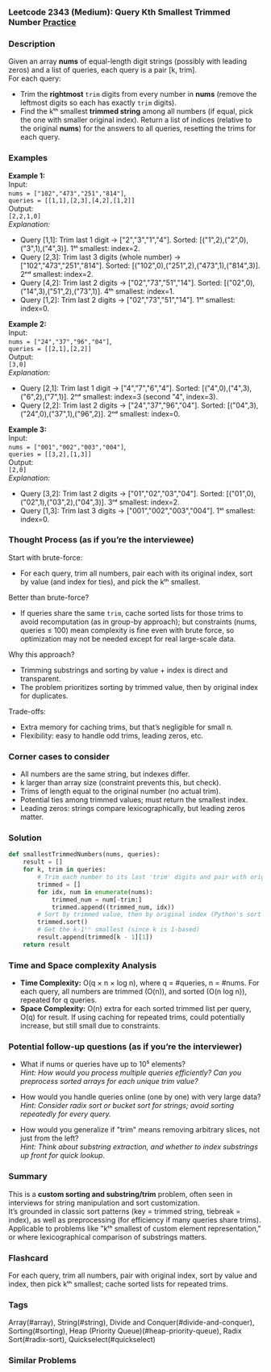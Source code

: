 ### Leetcode 2343 (Medium): Query Kth Smallest Trimmed Number [Practice](https://leetcode.com/problems/query-kth-smallest-trimmed-number)

### Description  
Given an array **nums** of equal-length digit strings (possibly with leading zeros) and a list of queries, each query is a pair [k, trim].  
For each query:  
- Trim the **rightmost** `trim` digits from every number in **nums** (remove the leftmost digits so each has exactly `trim` digits).
- Find the kᵗʰ smallest **trimmed string** among all numbers (if equal, pick the one with smaller original index).
Return a list of indices (relative to the original **nums**) for the answers to all queries, resetting the trims for each query.

### Examples  

**Example 1:**  
Input:  
`nums = ["102","473","251","814"]`,  
`queries = [[1,1],[2,3],[4,2],[1,2]]`  
Output:  
`[2,2,1,0]`  
*Explanation:*  
- Query [1,1]: Trim last 1 digit → ["2","3","1","4"]. Sorted: [("1",2),("2",0),("3",1),("4",3)]. 1ˢᵗ smallest: index=2.
- Query [2,3]: Trim last 3 digits (whole number) → ["102","473","251","814"]. Sorted: [("102",0),("251",2),("473",1),("814",3)]. 2ⁿᵈ smallest: index=2.
- Query [4,2]: Trim last 2 digits → ["02","73","51","14"]. Sorted: [("02",0),("14",3),("51",2),("73",1)]. 4ᵗʰ smallest: index=1.
- Query [1,2]: Trim last 2 digits → ["02","73","51","14"]. 1ˢᵗ smallest: index=0.

**Example 2:**  
Input:  
`nums = ["24","37","96","04"]`,  
`queries = [[2,1],[2,2]]`  
Output:  
`[3,0]`  
*Explanation:*  
- Query [2,1]: Trim last 1 digit → ["4","7","6","4"]. Sorted: [("4",0),("4",3),("6",2),("7",1)]. 2ⁿᵈ smallest: index=3 (second "4", index=3).
- Query [2,2]: Trim last 2 digits → ["24","37","96","04"]. Sorted: [("04",3),("24",0),("37",1),("96",2)]. 2ⁿᵈ smallest: index=0.

**Example 3:**  
Input:  
`nums = ["001","002","003","004"]`,  
`queries = [[3,2],[1,3]]`  
Output:  
`[2,0]`  
*Explanation:*  
- Query [3,2]: Trim last 2 digits → ["01","02","03","04"]. Sorted: [("01",0),("02",1),("03",2),("04",3)]. 3ʳᵈ smallest: index=2.
- Query [1,3]: Trim last 3 digits → ["001","002","003","004"]. 1ˢᵗ smallest: index=0.

### Thought Process (as if you’re the interviewee)  
Start with brute-force:  
- For each query, trim all numbers, pair each with its original index, sort by value (and index for ties), and pick the kᵗʰ smallest.

Better than brute-force?  
- If queries share the same `trim`, cache sorted lists for those trims to avoid recomputation (as in group-by approach); but constraints (nums, queries ≤ 100) mean complexity is fine even with brute force, so optimization may not be needed except for real large-scale data.

Why this approach?  
- Trimming substrings and sorting by value + index is direct and transparent.
- The problem prioritizes sorting by trimmed value, then by original index for duplicates.

Trade-offs:  
- Extra memory for caching trims, but that’s negligible for small n.
- Flexibility: easy to handle odd trims, leading zeros, etc.

### Corner cases to consider  
- All numbers are the same string, but indexes differ.
- k larger than array size (constraint prevents this, but check).
- Trims of length equal to the original number (no actual trim).
- Potential ties among trimmed values; must return the smallest index.
- Leading zeros: strings compare lexicographically, but leading zeros matter.

### Solution

```python
def smallestTrimmedNumbers(nums, queries):
    result = []
    for k, trim in queries:
        # Trim each number to its last 'trim' digits and pair with original index
        trimmed = []
        for idx, num in enumerate(nums):
            trimmed_num = num[-trim:]
            trimmed.append((trimmed_num, idx))
        # Sort by trimmed value, then by original index (Python's sort is stable)
        trimmed.sort()
        # Get the k-1ᵗʰ smallest (since k is 1-based)
        result.append(trimmed[k - 1][1])
    return result
```

### Time and Space complexity Analysis  

- **Time Complexity:** O(q × n × log n), where q = #queries, n = #nums. For each query, all numbers are trimmed (O(n)), and sorted (O(n log n)), repeated for q queries.
- **Space Complexity:** O(n) extra for each sorted trimmed list per query, O(q) for result. If using caching for repeated trims, could potentially increase, but still small due to constraints.

### Potential follow-up questions (as if you’re the interviewer)  

- What if nums or queries have up to 10⁵ elements?  
  *Hint: How would you process multiple queries efficiently? Can you preprocess sorted arrays for each unique trim value?*

- How would you handle queries online (one by one) with very large data?  
  *Hint: Consider radix sort or bucket sort for strings; avoid sorting repeatedly for every query.*

- How would you generalize if "trim" means removing arbitrary slices, not just from the left?  
  *Hint: Think about substring extraction, and whether to index substrings up front for quick lookup.*

### Summary
This is a **custom sorting and substring/trim** problem, often seen in interviews for string manipulation and sort customization.  
It’s grounded in classic sort patterns (key = trimmed string, tiebreak = index), as well as preprocessing (for efficiency if many queries share trims).  
Applicable to problems like "kᵗʰ smallest of custom element representation," or where lexicographical comparison of substrings matters.


### Flashcard
For each query, trim all numbers, pair with original index, sort by value and index, then pick kᵗʰ smallest; cache sorted lists for repeated trims.

### Tags
Array(#array), String(#string), Divide and Conquer(#divide-and-conquer), Sorting(#sorting), Heap (Priority Queue)(#heap-priority-queue), Radix Sort(#radix-sort), Quickselect(#quickselect)

### Similar Problems
